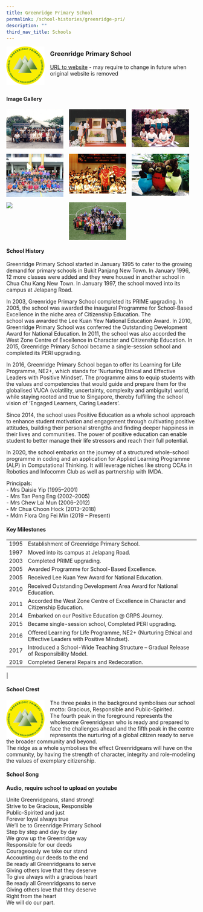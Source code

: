 ```yaml
---
title: Greenridge Primary School
permalink: /school-histories/greenridge-pri/
description: ""
third_nav_title: Schools
---
```

<img src="/images/greenridgepri1.jpg" style="width:20%;margin-right:15px;" align = "left">

### **Greenridge Primary School**
[URL to website](https://greenridgepri.moe.edu.sg/) - may require to change in future when original website is removed

<br clear="left">

#### **Image Gallery**

<p><a href="https://d1yxymztqoj7qn.amplifyapp.com/images/greenridgepri2.jpg">  
<img src="/images/greenridgepri2.jpg" style="width:30%;margin-right:15px;" align = "left">
</a></p>

<p><a href="https://d1yxymztqoj7qn.amplifyapp.com/images/greenridgepri3.jpg">  
<img src="/images/greenridgepri3.jpg" style="width:30%;margin-right:15px;" align = "left">
</a></p>

<p><a href="https://d1yxymztqoj7qn.amplifyapp.com/images/greenridgepri4.jpg">  
<img src="/images/greenridgepri4.jpg" style="width:30%;margin-right:15px;" align = "left">
</a></p>

<br clear="left">

<p><a href="https://d1yxymztqoj7qn.amplifyapp.com/images/greenridgepri5.jpg">  
<img src="/images/greenridgepri5.jpg" style="width:30%;margin-right:15px;" align = "left">
</a></p>

<p><a href="https://d1yxymztqoj7qn.amplifyapp.com/images/greenridgepri6.jpg">  
<img src="/images/greenridgepri6.jpg" style="width:30%;margin-right:15px;" align = "left">
</a></p>

<p><a href="https://d1yxymztqoj7qn.amplifyapp.com/images/greenridgepri7.jpg">  
<img src="/images/greenridgepri7.jpg" style="width:30%;margin-right:15px;" align = "left">
</a></p>

<br clear="left">

<p><a href="https://d1yxymztqoj7qn.amplifyapp.com/images/greenridgepri8.jpg">  
<img src="/images/greenridgepri8.jpg" style="width:30%;margin-right:15px;" align = "left">
</a></p>

<p><a href="https://d1yxymztqoj7qn.amplifyapp.com/images/greenridgepri9.jpg">  
<img src="/images/greenridgepri9.jpg" style="width:30%;margin-right:15px;" align = "left">
</a></p>

<br clear="left">

#### **School History**
Greenridge Primary School started in January 1995 to cater to the growing demand for primary schools in Bukit Panjang New Town. In January 1996, 12 more classes were added and they were housed in another school in Chua Chu Kang New Town. In January 1997, the school moved into its campus at Jelapang Road.

In 2003, Greenridge Primary School completed its PRIME upgrading. In 2005, the school was awarded the inaugural Programme for School-Based Excellence in the niche area of Citizenship Education. The school was awarded the Lee Kuan Yew National Education Award. In 2010, Greenridge Primary School was conferred the Outstanding Development Award for National Education. In 2011, the school was also accorded the West Zone Centre of Excellence in Character and Citizenship Education. In 2015, Greenridge Primary School became a single-session school and completed its PERI upgrading. 

In 2016, Greenridge Primary School began to offer its Learning for Life Programme, NE2+, which stands for ‘Nurturing Ethical and Effective Leaders with Positive Mindset’. The programme aims to equip students with the values and competencies that would guide and prepare them for the globalised VUCA (volatility, uncertainty, complexity and ambiguity) world, while staying rooted and true to Singapore, thereby fulfilling the school vision of ‘Engaged Learners, Caring Leaders’.

Since 2014, the school uses Positive Education as a whole school approach to enhance student motivation and engagement through cultivating positive attitudes, building their personal strengths and finding deeper happiness in their lives and communities. The power of positive education can enable student to better manage their life stressors and reach their full potential.

In 2020, the school embarks on the journey of a structured whole-school programme in coding and an application for Applied Learning Programme (ALP) in Computational Thinking. It will leverage niches like strong CCAs in Robotics and Infocomm Club as well as partnership with IMDA.  
  
Principals:<br>
\- Mrs Daisie Yip (1995–2001)<br>
\- Mrs Tan Peng Eng (2002–2005)<br>
\- Mrs Chew Lai Mun (2006–2012)<br>
\- Mr Chua Choon Hock (2013–2018)<br>
\- Mdm Flora Ong Fei Min (2019 – Present)

#### **Key Milestones**

|  |  |
|:---:|---|
| 1995 | Establishment of Greenridge Primary School. |
| 1997 | Moved into its campus at Jelapang Road. |
| 2003 | Completed PRIME upgrading. |
| 2005 | Awarded Programme for School-Based Excellence. |
| 2005 | Received Lee Kuan Yew Award for National Education. |
| 2010 | Received Outstanding Development Area Award for National Education. |
| 2011 | Accorded the West Zone Centre of Excellence in Character and Citizenship Education. |
| 2014 | Embarked on our Positive Education @ GRPS Journey. |
| 2015 | Became single-session school, Completed PERI upgrading. |
| 2016 | Offered Learning for Life Programme, NE2+ (Nurturing Ethical and Effective Leaders with Positive Mindset). |
| 2017 | Introduced a School-Wide Teaching Structure – Gradual Release of Responsibility Model. |
| 2019 | Completed General Repairs and Redecoration. |
|

#### **School Crest**
<img src="/images/greenridgepri1.jpg" style="width:20%;margin-right:15px;" align = "left">

The three peaks in the background symbolises our school motto: Gracious, Responsible and Public-Spirited.  
The fourth peak in the foreground represents the wholesome Greenridgean who is ready and prepared to face the challenges ahead and the fifth peak in the centre represents the nurturing of a global citizen ready to serve the broader community and beyond.  
The ridge as a whole symbolises the effect Greenridgeans will have on the community, by having the strength of character, integrity and role-modeling the values of exemplary citizenship.

#### **School Song**
**Audio, require school to upload on youtube**

Unite Greenridgeans, stand strong!<br>
Strive to be Gracious, Responsible<br>
Public-Spirited and just<br>
Forever loyal always true<br>
We’ll be to Greenridge Primary School<br>
Step by step and day by day<br>
We grow up the Greenridge way<br>
Responsible for our deeds<br>
Courageously we take our stand<br>
Accounting our deeds to the end<br>
Be ready all Greenridgeans to serve<br>
Giving others love that they deserve<br>
To give always with a gracious heart<br>
Be ready all Greenridgeans to serve<br>
Giving others love that they deserve<br>
Right from the heart<br>
We will do our part.